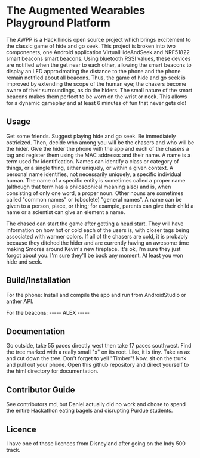 # The Augmented Wearables Playground Platform

The AWPP is a HackIllinois open source project which brings excitement to the classic game of hide and go seek. This project is broken into two componenets, one Android application VirtualHideAndSeek and NRF51822 smart beacons  smart beacons. Using bluetooth RSSI values, these devices are notified when the get near to each other, allowing the smart beacons to display an LED approximating the distance to the phone and the phone remain notified about all beacons. Thus, the game of hide and go seek is improved by extending the scope of the human eye; the chasers become aware of their surroundings, as do the hiders. The small nature of the smart beacons makes them perfect to be worn on the wrist or neck. This allows for a dynamic gameplay and at least 6 minutes of fun that never gets old!

## Usage
Get some friends. Suggest playing hide and go seek. Be immediately ostricized. Then, decide who among you will be the chasers and who will be the hider. Give the hider the phone with the app and each of the chasers a tag and register them using the MAC addresss and their name. A name is a term used for identification. Names can identify a class or category of things, or a single thing, either uniquely, or within a given context. A personal name identifies, not necessarily uniquely, a specific individual human. The name of a specific entity is sometimes called a proper name (although that term has a philosophical meaning also) and is, when consisting of only one word, a proper noun. Other nouns are sometimes called "common names" or (obsolete) "general names". A name can be given to a person, place, or thing; for example, parents can give their child a name or a scientist can give an element a name. 

The chased can start the game after getting a head start. They will have information on how hot or cold each of the users is, with closer tags being associated with warmer colors. If all of the chasers are cold, it is probably because they ditched the hider and are currently having an awesome time making Smores around Kevin's new fireplace. It's ok, I'm sure they just forgot about you. I'm sure they'll be back any moment. At least you won hide and seek.

## Build/Installation 
For the phone:
  Install and compile the app and run from AndroidStudio or anther API.
  
 For the beacons:
 ----- ALEX -----
 
 ## Documentation
 
 Go outside, take 55 paces directly west then take 17 paces southwest. Find the tree marked with a really small "x" on its root. Like, it is tiny. Take an ax and cut down the tree. Don't forget to yell "Timber"! Now, sit on the trunk and pull out your phone. Open this github repository and direct yourself to the html directory for documentation.
 
 ## Contributor Guide
 
 See contributors.md, but Daniel actually did no work and chose to spend the entire Hackathon eating bagels and disrupting Purdue students.
 
 ## Licence
 
 I have one of those licences from Disneyland after going on the Indy 500 track.
